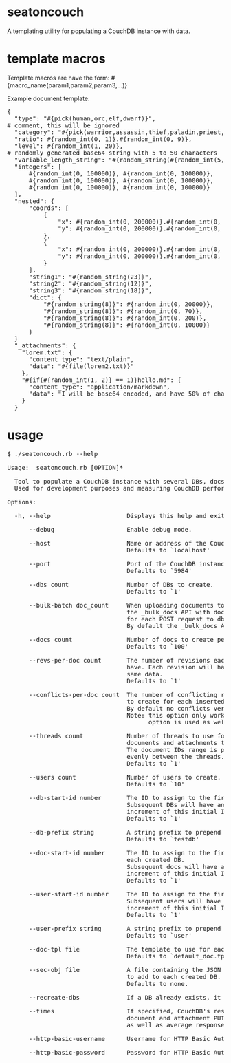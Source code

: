 # seatoncouch

A templating utility for populating a CouchDB instance with data.


# template macros

Template macros are have the form:   #{macro_name(param1,param2,param3,...)}

Example document template:

<pre>
{
  "type": "#{pick(human,orc,elf,dwarf)}",
# comment, this will be ignored
  "category": "#{pick(warrior,assassin,thief,paladin,priest,wizard)}",
  "ratio": #{random_int(0, 1)}.#{random_int(0, 9)},
  "level": #{random_int(1, 20)},
# randomly generated base64 string with 5 to 50 characters
  "variable_length_string": "#{random_string(#{random_int(5, 50)})}",
  "integers": [
      #{random_int(0, 100000)}, #{random_int(0, 100000)},
      #{random_int(0, 100000)}, #{random_int(0, 100000)},
      #{random_int(0, 100000)}, #{random_int(0, 100000)}
  ],
  "nested": {
      "coords": [
          {
              "x": #{random_int(0, 200000)}.#{random_int(0, 100)},
              "y": #{random_int(0, 200000)}.#{random_int(0, 100)}
          },
          {
              "x": #{random_int(0, 200000)}.#{random_int(0, 100)},
              "y": #{random_int(0, 200000)}.#{random_int(0, 100)}
          }
      ],
      "string1": "#{random_string(23)}",
      "string2": "#{random_string(12)}",
      "string3": "#{random_string(18)}",
      "dict": {
          "#{random_string(8)}": #{random_int(0, 20000)},
          "#{random_string(8)}": #{random_int(0, 70)},
          "#{random_string(8)}": #{random_int(0, 200)},
          "#{random_string(8)}": #{random_int(0, 10000)}
      }
  }
  "_attachments": {
    "lorem.txt": {
      "content_type": "text/plain",
      "data": "#{file(lorem2.txt)}"
    },
    "#{if(#{random_int(1, 2)} == 1)}hello.md": {
      "content_type": "application/markdown",
      "data": "I will be base64 encoded, and have 50% of chances to be in a real document"
    }
  }
</pre>


# usage

<pre>
$ ./seatoncouch.rb --help

Usage:  seatoncouch.rb [OPTION]*

  Tool to populate a CouchDB instance with several DBs, docs and users.
  Used for development purposes and measuring CouchDB performance.

Options:

  -h, --help                     Displays this help and exits.

      --debug                    Enable debug mode.

      --host                     Name or address of the CouchDB instance.
                                 Defaults to `localhost'

      --port                     Port of the CouchDB instance.
                                 Defaults to `5984'

      --dbs count                Number of DBs to create.
                                 Defaults to `1'

      --bulk-batch doc_count     When uploading documents to CouchDB, use
                                 the _bulk_docs API with doc_count documents
                                 for each POST request to db/_bulk_docs.
                                 By default the _bulk_docs API is not used.

      --docs count               Number of docs to create per DB.
                                 Defaults to `100'

      --revs-per-doc count       The number of revisions each document will
                                 have. Each revision will have exactly the
                                 same data.
                                 Defaults to `1'

      --conflicts-per-doc count  The number of conflicting revisions (leafs)
                                 to create for each inserted document.
                                 By default no conflicts version are created.
                                 Note: this option only works if the bulk batch
                                       option is used as well.

      --threads count            Number of threads to use for uploading
                                 documents and attachments to each DB.
                                 The document IDs range is partitionned
                                 evenly between the threads.
                                 Defaults to `1'

      --users count              Number of users to create.
                                 Defaults to `10'

      --db-start-id number       The ID to assign to the first created DB.
                                 Subsequent DBs will have an ID which is an
                                 increment of this initial ID.
                                 Defaults to `1'

      --db-prefix string         A string prefix to prepend to each DB name.
                                 Defaults to `testdb'

      --doc-start-id number      The ID to assign to the first created doc for
                                 each created DB.
                                 Subsequent docs will have an ID which is an
                                 increment of this initial ID.
                                 Defaults to `1'

      --user-start-id number     The ID to assign to the first created user.
                                 Subsequent users will have an ID which is an
                                 increment of this initial ID.
                                 Defaults to `1'

      --user-prefix string       A string prefix to prepend to each user name.
                                 Defaults to `user'

      --doc-tpl file             The template to use for each doc.
                                 Defaults to `default_doc.tpl'

      --sec-obj file             A file containing the JSON security object
                                 to add to each created DB.
                                 Defaults to none.

      --recreate-dbs             If a DB already exists, it is deleted and created.

      --times                    If specified, CouchDB's response time for each
                                 document and attachment PUT request will be reported
                                 as well as average response times.

      --http-basic-username      Username for HTTP Basic Authentication.

      --http-basic-password      Password for HTTP Basic Authentication.
</pre>